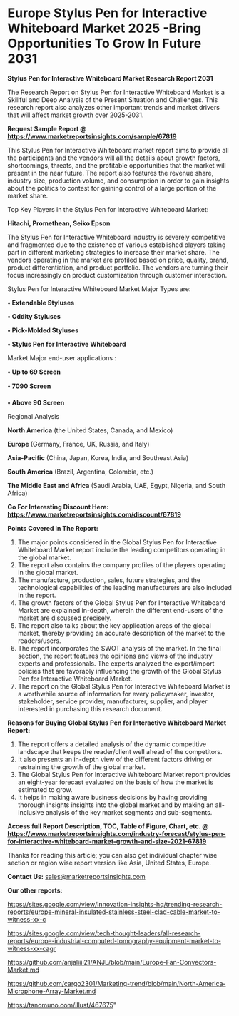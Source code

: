 # Europe Stylus Pen for Interactive Whiteboard Market 2025 -Bring Opportunities To Grow In Future 2031

<strong>Stylus Pen for Interactive Whiteboard Market Research Report 2031</strong>

The Research Report on Stylus Pen for Interactive Whiteboard Market is a Skillful and Deep Analysis of the Present Situation and Challenges. This research report also analyzes other important trends and market drivers that will affect market growth over 2025-2031.

<strong>Request Sample Report @ <a href=https://www.marketreportsinsights.com/sample/67819>https://www.marketreportsinsights.com/sample/67819</a></strong>

This Stylus Pen for Interactive Whiteboard market report aims to provide all the participants and the vendors will all the details about growth factors, shortcomings, threats, and the profitable opportunities that the market will present in the near future. The report also features the revenue share, industry size, production volume, and consumption in order to gain insights about the politics to contest for gaining control of a large portion of the market share.

Top Key Players in the Stylus Pen for Interactive Whiteboard Market:

<strong>Hitachi, Promethean, Seiko Epson</strong>

The Stylus Pen for Interactive Whiteboard Industry is severely competitive and fragmented due to the existence of various established players taking part in different marketing strategies to increase their market share. The vendors operating in the market are profiled based on price, quality, brand, product differentiation, and product portfolio. The vendors are turning their focus increasingly on product customization through customer interaction.

Stylus Pen for Interactive Whiteboard Market Major Types are:

<strong>• Extendable Styluses

• Oddity Styluses

• Pick-Molded Styluses

• Stylus Pen for Interactive Whiteboard</strong>

Market Major end-user applications :

<strong>• Up to 69 Screen

• 7090 Screen

• Above 90 Screen</strong>

Regional Analysis

</u><strong><b>North America</b></strong> (the United States, Canada, and Mexico)

<strong><b>Europe </b></strong>(Germany, France, UK, Russia, and Italy)

<strong><b>Asia-Pacific</b></strong> (China, Japan, Korea, India, and Southeast Asia)

<strong><b>South America</b></strong> (Brazil, Argentina, Colombia, etc.)

<strong><b>The Middle East and Africa</b></strong> (Saudi Arabia, UAE, Egypt, Nigeria, and South Africa)

<strong>Go For Interesting Discount Here: <a href=https://www.marketreportsinsights.com/discount/67819>https://www.marketreportsinsights.com/discount/67819</a></strong>

<strong>Points Covered in The Report:</strong>
<ol>
  <li>The major points considered in the Global Stylus Pen for Interactive Whiteboard Market report include the leading competitors operating in the global market.</li>
  <li>The report also contains the company profiles of the players operating in the global market.</li>
  <li>The manufacture, production, sales, future strategies, and the technological capabilities of the leading manufacturers are also included in the report.</li>
  <li>The growth factors of the Global Stylus Pen for Interactive Whiteboard Market are explained in-depth, wherein the different end-users of the market are discussed precisely.</li>
  <li>The report also talks about the key application areas of the global market, thereby providing an accurate description of the market to the readers/users.</li>
  <li>The report incorporates the SWOT analysis of the market. In the final section, the report features the opinions and views of the industry experts and professionals. The experts analyzed the export/import policies that are favorably influencing the growth of the Global Stylus Pen for Interactive Whiteboard Market.</li>
  <li>The report on the Global Stylus Pen for Interactive Whiteboard Market is a worthwhile source of information for every policymaker, investor, stakeholder, service provider, manufacturer, supplier, and player interested in purchasing this research document.</li>
</ol>
<strong>Reasons for Buying Global Stylus Pen for Interactive Whiteboard Market Report:</strong>

<ol>
  <li>The report offers a detailed analysis of the dynamic competitive landscape that keeps the reader/client well ahead of the competitors.</li>
  <li>It also presents an in-depth view of the different factors driving or restraining the growth of the global market.</li>
  <li>The Global Stylus Pen for Interactive Whiteboard Market report provides an eight-year forecast evaluated on the basis of how the market is estimated to grow.</li>
  <li>It helps in making aware business decisions by having providing thorough insights insights into the global market and by making an all-inclusive analysis of the key market segments and sub-segments.</li>
</ol>
<strong>Access full Report Description, TOC, Table of Figure, Chart, etc. @ <a href=https://www.marketreportsinsights.com/industry-forecast/stylus-pen-for-interactive-whiteboard-market-growth-and-size-2021-67819>https://www.marketreportsinsights.com/industry-forecast/stylus-pen-for-interactive-whiteboard-market-growth-and-size-2021-67819</a></strong>


Thanks for reading this article; you can also get individual chapter wise section or region wise report version like Asia, United States, Europe.

<strong>Contact Us:</strong>
sales@marketreportsinsights.com

<strong>Our other reports:</strong>

<a href=https://sites.google.com/view/innovation-insights-hq/trending-research-reports/europe-mineral-insulated-stainless-steel-clad-cable-market-to-witness-xx-c>https://sites.google.com/view/innovation-insights-hq/trending-research-reports/europe-mineral-insulated-stainless-steel-clad-cable-market-to-witness-xx-c</a>

<a href=https://sites.google.com/view/tech-thought-leaders/all-research-reports/europe-industrial-computed-tomography-equipment-market-to-witness-xx-cagr>https://sites.google.com/view/tech-thought-leaders/all-research-reports/europe-industrial-computed-tomography-equipment-market-to-witness-xx-cagr</a>

<a href=https://github.com/anjaliiii21/ANJL/blob/main/Europe-Fan-Convectors-Market.md>https://github.com/anjaliiii21/ANJL/blob/main/Europe-Fan-Convectors-Market.md</a>

<a href=https://github.com/cargo2301/Marketing-trend/blob/main/North-America-Microphone-Array-Market.md>https://github.com/cargo2301/Marketing-trend/blob/main/North-America-Microphone-Array-Market.md</a>

<a href=https://tanomuno.com/illust/467675>https://tanomuno.com/illust/467675</a>"
